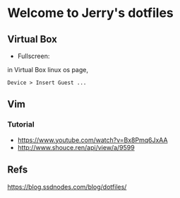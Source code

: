 # Welcome to Jerry's dotfiles


## Virtual Box

- Fullscreen: 

in Virtual Box linux os page, 

`Device > Insert Guest ...`

## Vim

### Tutorial
- https://www.youtube.com/watch?v=Bx8Pmq6JxAA
- http://www.shouce.ren/api/view/a/9599

## Refs

https://blog.ssdnodes.com/blog/dotfiles/




